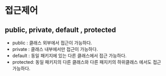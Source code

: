 # 접근제어

## public, private, default , protected

- public : 클래스 외부에서 접근이 가능하다.
- private : 클래스 내부에서만 접근이 가능하다.
- default : 동일 패키지에 있는 다른 클래스에서 접근 가능하다.
- protected: 동일 패키지의 다른 클래스와 다른 패지키의 하위클래스 에서도 접근 가능하다.

